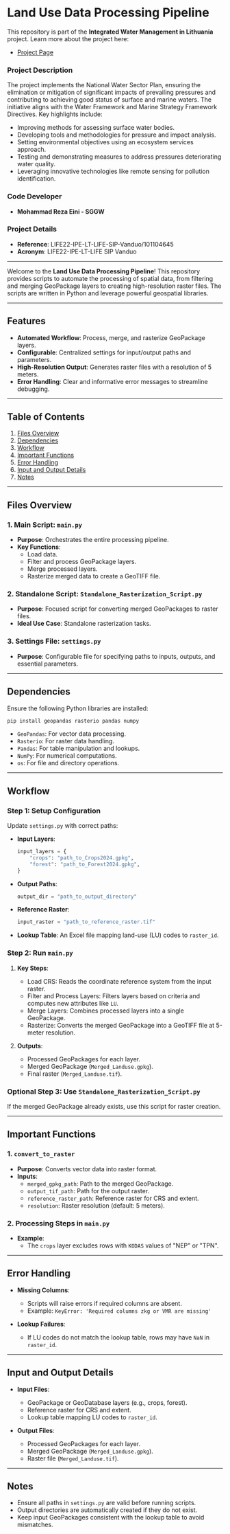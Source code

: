 # Land Use Data Processing Pipeline

This repository is part of the **Integrated Water Management in Lithuania** project. Learn more about the project here:

- [Project Page](https://webgate.ec.europa.eu/life/publicWebsite/project/LIFE22-IPE-LT-LIFE-SIP-Vanduo-101104645/integrated-water-management-in-lithuania)

### Project Description

The project implements the National Water Sector Plan, ensuring the elimination or mitigation of significant impacts of prevailing pressures and contributing to achieving good status of surface and marine waters. The initiative aligns with the Water Framework and Marine Strategy Framework Directives. Key highlights include:

- Improving methods for assessing surface water bodies.
- Developing tools and methodologies for pressure and impact analysis.
- Setting environmental objectives using an ecosystem services approach.
- Testing and demonstrating measures to address pressures deteriorating water quality.
- Leveraging innovative technologies like remote sensing for pollution identification.

### Code Developer

- **Mohammad Reza Eini - SGGW**

### Project Details

- **Reference**: LIFE22-IPE-LT-LIFE-SIP-Vanduo/101104645
- **Acronym**: LIFE22-IPE-LT-LIFE SIP Vanduo

---

Welcome to the **Land Use Data Processing Pipeline**! This repository provides scripts to automate the processing of spatial data, from filtering and merging GeoPackage layers to creating high-resolution raster files. The scripts are written in Python and leverage powerful geospatial libraries.

---

## Features

- **Automated Workflow**: Process, merge, and rasterize GeoPackage layers.
- **Configurable**: Centralized settings for input/output paths and parameters.
- **High-Resolution Output**: Generates raster files with a resolution of 5 meters.
- **Error Handling**: Clear and informative error messages to streamline debugging.

---

## Table of Contents

1. [Files Overview](#files-overview)
2. [Dependencies](#dependencies)
3. [Workflow](#workflow)
4. [Important Functions](#important-functions)
5. [Error Handling](#error-handling)
6. [Input and Output Details](#input-and-output-details)
7. [Notes](#notes)

---

## Files Overview

### 1. **Main Script: `main.py`**
   - **Purpose**: Orchestrates the entire processing pipeline.
   - **Key Functions**:
     - Load data.
     - Filter and process GeoPackage layers.
     - Merge processed layers.
     - Rasterize merged data to create a GeoTIFF file.

### 2. **Standalone Script: `Standalone_Rasterization_Script.py`**
   - **Purpose**: Focused script for converting merged GeoPackages to raster files.
   - **Ideal Use Case**: Standalone rasterization tasks.

### 3. **Settings File: `settings.py`**
   - **Purpose**: Configurable file for specifying paths to inputs, outputs, and essential parameters.

---

## Dependencies

Ensure the following Python libraries are installed:

```bash
pip install geopandas rasterio pandas numpy
```

- `GeoPandas`: For vector data processing.
- `Rasterio`: For raster data handling.
- `Pandas`: For table manipulation and lookups.
- `NumPy`: For numerical computations.
- `os`: For file and directory operations.

---

## Workflow

### Step 1: Setup Configuration

Update `settings.py` with correct paths:

- **Input Layers**:
  ```python
  input_layers = {
      "crops": "path_to_Crops2024.gpkg",
      "forest": "path_to_Forest2024.gpkg",
  }
  ```
- **Output Paths**:
  ```python
  output_dir = "path_to_output_directory"
  ```
- **Reference Raster**:
  ```python
  input_raster = "path_to_reference_raster.tif"
  ```
- **Lookup Table**:
  An Excel file mapping land-use (LU) codes to `raster_id`.

### Step 2: Run `main.py`

1. **Key Steps**:
   - Load CRS: Reads the coordinate reference system from the input raster.
   - Filter and Process Layers: Filters layers based on criteria and computes new attributes like `LU`.
   - Merge Layers: Combines processed layers into a single GeoPackage.
   - Rasterize: Converts the merged GeoPackage into a GeoTIFF file at 5-meter resolution.

2. **Outputs**:
   - Processed GeoPackages for each layer.
   - Merged GeoPackage (`Merged_Landuse.gpkg`).
   - Final raster (`Merged_Landuse.tif`).

### Optional Step 3: Use `Standalone_Rasterization_Script.py`

If the merged GeoPackage already exists, use this script for raster creation.

---

## Important Functions

### 1. `convert_to_raster`
   - **Purpose**: Converts vector data into raster format.
   - **Inputs**:
     - `merged_gpkg_path`: Path to the merged GeoPackage.
     - `output_tif_path`: Path for the output raster.
     - `reference_raster_path`: Reference raster for CRS and extent.
     - `resolution`: Raster resolution (default: 5 meters).

### 2. Processing Steps in `main.py`
   - **Example**:
     - The `crops` layer excludes rows with `KODAS` values of "NEP" or "TPN".

---

## Error Handling

- **Missing Columns**:
  - Scripts will raise errors if required columns are absent.
  - Example: `KeyError: 'Required columns zkg or VMR are missing'`

- **Lookup Failures**:
  - If LU codes do not match the lookup table, rows may have `NaN` in `raster_id`.

---

## Input and Output Details

- **Input Files**:
  - GeoPackage or GeoDatabase layers (e.g., crops, forest).
  - Reference raster for CRS and extent.
  - Lookup table mapping LU codes to `raster_id`.

- **Output Files**:
  - Processed GeoPackages for each layer.
  - Merged GeoPackage (`Merged_Landuse.gpkg`).
  - Raster file (`Merged_Landuse.tif`).

---

## Notes

- Ensure all paths in `settings.py` are valid before running scripts.
- Output directories are automatically created if they do not exist.
- Keep input GeoPackages consistent with the lookup table to avoid mismatches.
